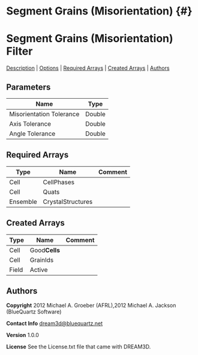 
Segment Grains (Misorientation) {#}
======
<h1 class="pHeading1">Segment Grains (Misorientation) Filter</h1>
<p class="pCellBody">
<a href="../Filters/SegmentBetaGrains.html#wp2">Description</a>
| <a href="../Filters/SegmentBetaGrains.html#wp3">Options</a>
| <a href="../Filters/SegmentBetaGrains.html#wp4">Required Arrays</a>
| <a href="../Filters/SegmentBetaGrains.html#wp5">Created Arrays</a>
| <a href="../Filters/SegmentBetaGrains.html#wp1">Authors</a> 

## Parameters ##

| Name | Type |
|------|------|
| Misorientation Tolerance | Double |
| Axis Tolerance | Double |
| Angle Tolerance | Double |

## Required Arrays ##

| Type | Name | Comment |
|------|------|---------|
| Cell | CellPhases |  |
| Cell | Quats |  |
| Ensemble | CrystalStructures |  |

## Created Arrays ##

| Type | Name | Comment |
|------|------|---------|
| Cell | Good**Cells** |  |
| Cell | GrainIds |  |
| Field | Active |  |

## Authors ##

**Copyright** 2012 Michael A. Groeber (AFRL),2012 Michael A. Jackson (BlueQuartz Software)

**Contact Info** dream3d@bluequartz.net

**Version** 1.0.0

**License**  See the License.txt file that came with DREAM3D.




